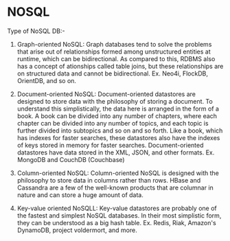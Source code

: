 # NOSQL

Type of NoSQL DB:-

1. Graph-oriented NoSQL: Graph databases tend to solve the problems that arise out of relationships formed among unstructured entities at runtime, which can be bidirectional. As compared to this, RDBMS also has a concept of ationships called table joins, but these relationships are on structured data and cannot be bidirectional. Ex. Neo4i, FlockDB, OrientDB, and so on.

2. Document-oriented NoSQL:  Document-oriented datastores are designed to store data with the philosophy of storing a document. To understand this simplistically, the data here is arranged in the form of a book. A book can be divided into any number of chapters, where each chapter can be divided into any number of topics, and each topic is further divided into subtopics and so on and so forth. Like a book, which has indexes for faster searches, these datastores also have the indexes of keys stored in memory for faster searches. Document-oriented datastores have data stored in the XML, JSON, and other formats. Ex. MongoDB and CouchDB (Couchbase)

3. Column-oriented NoSQL: Column-oriented NoSQL is designed with the philosophy to store data in columns rather than rows.  HBase and Cassandra are a few of the well-known products that are columnar in nature and can store a huge amount of data.

4. Key-value oriented NoSQLL: Key-value datastores are probably one of the fastest and simplest NoSQL databases. In their most simplistic form, they can be understood as a big hash table. Ex.  Redis, Riak, Amazon's DynamoDB, project voldermort, and more.
